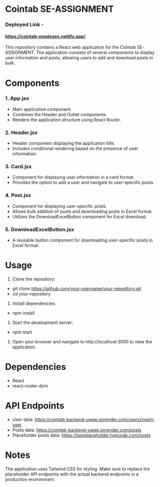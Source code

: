 # Cointab SE-ASSIGNMENT
### Deployed Link - 
#### https://cointab-employee.netlify.app/

This repository contains a React web application for the Cointab SE-ASSIGNMENT. The application consists of several components to display user information and posts, allowing users to add and download posts in bulk.

# Components
### 1. App.jsx
  - Main application component.
  - Combines the Header and Outlet components.
  - Renders the application structure using React Router.
### 2. Header.jsx
  - Header component displaying the application title.
  - Includes conditional rendering based on the presence of user information.
### 3. Card.jsx
  - Component for displaying user information in a card format.
  - Provides the option to add a user and navigate to user-specific posts.
### 4. Post.jsx
  - Component for displaying user-specific posts.
  - Allows bulk addition of posts and downloading posts in Excel format.
  - Utilizes the DownloadExcelButton component for Excel download.
### 5. DownloadExcelButton.jsx
  - A reusable button component for downloading user-specific posts in Excel format.
# Usage
1. Clone the repository:
  - git clone https://github.com/your-username/your-repository.git
  - cd your-repository
1. Install dependencies:
  - npm install
1. Start the development server:
  - npm start
1. Open your browser and navigate to http://localhost:3000 to view the application.
# Dependencies
- React
- react-router-dom
# API Endpoints
- User data: https://cointab-backend-uwqe.onrender.com/users/insert-user
- Posts data: https://cointab-backend-uwqe.onrender.com/posts
- Placeholder posts data: https://jsonplaceholder.typicode.com/posts
# Notes
The application uses Tailwind CSS for styling.
Make sure to replace the placeholder API endpoints with the actual backend endpoints in a production environment.
